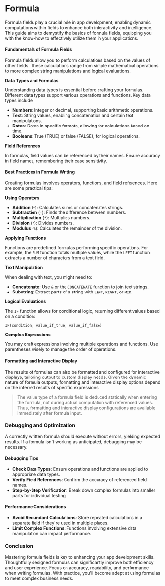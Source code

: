 # Formula

Formula fields play a crucial role in app development, enabling dynamic computations within fields to enhance both interactivity and intelligence. This guide aims to demystify the basics of formula fields, equipping you with the know-how to effectively utilize them in your applications.

#### Fundamentals of Formula Fields

Formula fields allow you to perform calculations based on the values of other fields. These calculations range from simple mathematical operations to more complex string manipulations and logical evaluations.

**Data Types and Formulas**

Understanding data types is essential before crafting your formulas. Different data types support various operations and functions. Key data types include:

* **Numbers**: Integer or decimal, supporting basic arithmetic operations.
* **Text**: String values, enabling concatenation and certain text manipulations.
* **Dates**: Dates in specific formats, allowing for calculations based on time.
* **Booleans**: True (TRUE) or false (FALSE), for logical operations.

**Field References**

In formulas, field values can be referenced by their names. Ensure accuracy in field names, remembering their case sensitivity.

#### Best Practices in Formula Writing

Creating formulas involves operators, functions, and field references. Here are some practical tips:

**Using Operators**

* **Addition** (`+`): Calculates sums or concatenates strings.
* **Subtraction** (`-`): Finds the difference between numbers.
* **Multiplication** (`*`): Multiplies numbers.
* **Division** (`/`): Divides numbers.
* **Modulus** (`%`): Calculates the remainder of the division.

**Applying Functions**

Functions are predefined formulas performing specific operations. For example, the `SUM` function totals multiple values, while the `LEFT` function extracts a number of characters from a text field.

**Text Manipulation**

When dealing with text, you might need to:

* **Concatenate**: Use `&` or the `CONCATENATE` function to join text strings.
* **Substring**: Extract parts of a string with `LEFT`, `RIGHT`, or `MID`.

**Logical Evaluations**

The `IF` function allows for conditional logic, returning different values based on a condition:

```plaintext
IF(condition, value_if_true, value_if_false)
```

**Complex Expressions**

You may craft expressions involving multiple operations and functions. Use parentheses wisely to manage the order of operations.

#### Formatting and Interactive Display

The results of formulas can also be formatted and configured for interactive displays, tailoring output to custom display needs. Given the dynamic nature of formula outputs, formatting and interactive display options depend on the inferred results of specific expressions.

> The value type of a formula field is deduced statically when entering the formula, not during actual computation with referenced values. Thus, formatting and interactive display configurations are available immediately after formula input.

### Debugging and Optimization

A correctly written formula should execute without errors, yielding expected results. If a formula isn't working as anticipated, debugging may be necessary.

#### Debugging Tips

* **Check Data Types**: Ensure operations and functions are applied to appropriate data types.
* **Verify Field References**: Confirm the accuracy of referenced field names.
* **Step-by-Step Verification**: Break down complex formulas into smaller parts for individual testing.

#### Performance Considerations

* **Avoid Redundant Calculations**: Store repeated calculations in a separate field if they're used in multiple places.
* **Limit Complex Functions**: Functions involving extensive data manipulation can impact performance.

### Conclusion

Mastering formula fields is key to enhancing your app development skills. Thoughtfully designed formulas can significantly improve both efficiency and user experience. Focus on accuracy, readability, and performance when writing formulas. With practice, you'll become adept at using formulas to meet complex business needs.
